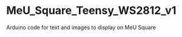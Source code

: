 MeU_Square_Teensy_WS2812_v1
===========================

Arduino code for text and images to display on MeU Square
